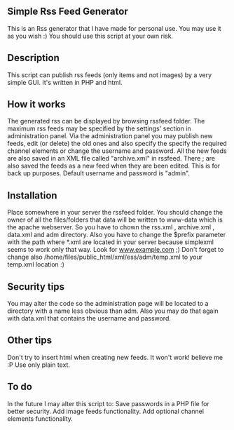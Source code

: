 Simple Rss Feed Generator
-------------------------
This is an Rss generator that I have made for personal use. You may use it as you wish :) 
You should use this script at your own risk.

Description
-----------
This script can publish rss feeds (only items and not images) by a very simple GUI. It's written in PHP and html.

How it works
------------
The generated rss can be displayed by browsing rssfeed folder. The maximum rss feeds may be specified by the settings' section in administration panel.
Via the administration panel you may publish new feeds, edit (or delete) the old ones and also specify the specify the required channel elements or change the username and password.
All the new feeds are also saved in an XML file called "archive.xml" in rssfeed. There ; are also saved the feeds as a new feed when they are been edited. This is for back up purposes.
Default username and password is "admin".

Installation
------------
Place somewhere in your server the rssfeed folder. You should change the owner of all the files/folders that data will be written to www-data which is the apache webserver.
So you have to chown the rss.xml , archive.xml , data.xml and adm directory.
Also you have to change the $prefix parameter with the path where *.xml are located in your server because simplexml seems to work only that way. Look for www.example.com ;)
Don't forget to change also /home/files/public_html/xml/ess/adm/temp.xml to your temp.xml location :)

Security tips
-------------
You may alter the code so the administration page will be located to a directory with a name less obvious than adm.
Also you may do that again with data.xml that contains the username and password.

Other tips
----------
Don't try to insert html when creating new feeds. It won't work! believe me :P
Use only plain text.

To do
----
In the future I may alter this script to:
Save passwords in a PHP file for better security.
Add image feeds functionality.
Add optional channel elements functionality.
